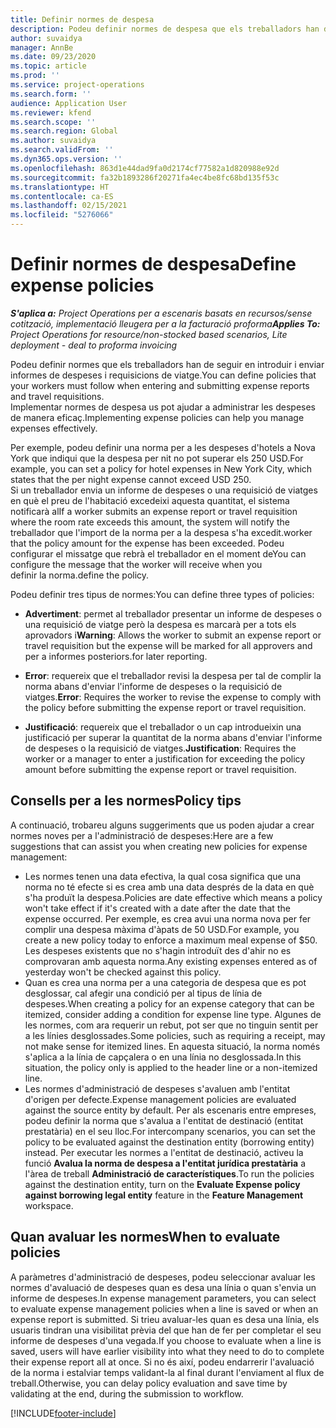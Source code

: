 ```yaml
---
title: Definir normes de despesa
description: Podeu definir normes de despesa que els treballadors han de seguir en introduir i enviar informes de despeses i requisicions de viatge.
author: suvaidya
manager: AnnBe
ms.date: 09/23/2020
ms.topic: article
ms.prod: ''
ms.service: project-operations
ms.search.form: ''
audience: Application User
ms.reviewer: kfend
ms.search.scope: ''
ms.search.region: Global
ms.author: suvaidya
ms.search.validFrom: ''
ms.dyn365.ops.version: ''
ms.openlocfilehash: 863d1e44dad9fa0d2174cf77582a1d820988e92d
ms.sourcegitcommit: fa32b1893286f20271fa4ec4be8fc68bd135f53c
ms.translationtype: HT
ms.contentlocale: ca-ES
ms.lasthandoff: 02/15/2021
ms.locfileid: "5276066"
---
```

# <a name="define-expense-policies"></a><span data-ttu-id="9553a-103">Definir normes de despesa</span><span class="sxs-lookup"><span data-stu-id="9553a-103">Define expense policies</span></span>

<span data-ttu-id="9553a-104">_**S'aplica a:** Project Operations per a escenaris basats en recursos/sense cotització, implementació lleugera per a la facturació proforma_</span><span class="sxs-lookup"><span data-stu-id="9553a-104">_**Applies To:** Project Operations for resource/non-stocked based scenarios, Lite deployment - deal to proforma invoicing_</span></span>

<span data-ttu-id="9553a-105">Podeu definir normes que els treballadors han de seguir en introduir i enviar informes de despeses i requisicions de viatge.</span><span class="sxs-lookup"><span data-stu-id="9553a-105">You can define policies that your workers must follow when entering and submitting expense reports and travel requisitions.</span></span>         
<span data-ttu-id="9553a-106">Implementar normes de despesa us pot ajudar a administrar les despeses de manera eficaç.</span><span class="sxs-lookup"><span data-stu-id="9553a-106">Implementing expense policies can help you manage expenses effectively.</span></span>         

<span data-ttu-id="9553a-107">Per exemple, podeu definir una norma per a les despeses d'hotels a Nova York que indiqui que la despesa per nit no pot superar els 250 USD.</span><span class="sxs-lookup"><span data-stu-id="9553a-107">For example, you can set a policy for hotel expenses in New York City, which states that the per night expense cannot exceed USD 250.</span></span>       
<span data-ttu-id="9553a-108">Si un treballador envia un informe de despeses o una requisició de viatges en què el preu de l'habitació excedeixi aquesta quantitat, el sistema notificarà al</span><span class="sxs-lookup"><span data-stu-id="9553a-108">If a worker submits an expense report or travel requisition where the room rate exceeds this amount, the system will notify the</span></span>         
<span data-ttu-id="9553a-109">treballador que l'import de la norma per a la despesa s'ha excedit.</span><span class="sxs-lookup"><span data-stu-id="9553a-109">worker that the policy amount for the expense has been exceeded.</span></span> <span data-ttu-id="9553a-110">Podeu configurar el missatge que rebrà el treballador en el moment de</span><span class="sxs-lookup"><span data-stu-id="9553a-110">You can configure the message that the worker will receive when you</span></span>        
<span data-ttu-id="9553a-111">definir la norma.</span><span class="sxs-lookup"><span data-stu-id="9553a-111">define the policy.</span></span>      
        
<span data-ttu-id="9553a-112">Podeu definir tres tipus de normes:</span><span class="sxs-lookup"><span data-stu-id="9553a-112">You can define three types of policies:</span></span>         
        
- <span data-ttu-id="9553a-113">**Advertiment**: permet al treballador presentar un informe de despeses o una requisició de viatge però la despesa es marcarà per a tots els aprovadors i</span><span class="sxs-lookup"><span data-stu-id="9553a-113">**Warning**: Allows the worker to submit an expense report or travel requisition but the expense will be marked for all approvers and</span></span>         
  <span data-ttu-id="9553a-114">per a informes posteriors.</span><span class="sxs-lookup"><span data-stu-id="9553a-114">for later reporting.</span></span>        

- <span data-ttu-id="9553a-115">**Error**: requereix que el treballador revisi la despesa per tal de complir la norma abans d'enviar l'informe de despeses o la requisició de viatges.</span><span class="sxs-lookup"><span data-stu-id="9553a-115">**Error**: Requires the worker to revise the expense to comply with the policy before submitting the expense report or travel requisition.</span></span>        
 
 - <span data-ttu-id="9553a-116">**Justificació**: requereix que el treballador o un cap introdueixin una justificació per superar la quantitat de la norma abans d'enviar l'informe de despeses o la requisició de viatges.</span><span class="sxs-lookup"><span data-stu-id="9553a-116">**Justification**: Requires the worker or a manager to enter a justification for exceeding the policy amount before submitting the expense report or travel requisition.</span></span>        

## <a name="policy-tips"></a><span data-ttu-id="9553a-117">Consells per a les normes</span><span class="sxs-lookup"><span data-stu-id="9553a-117">Policy tips</span></span>
<span data-ttu-id="9553a-118">A continuació, trobareu alguns suggeriments que us poden ajudar a crear normes noves per a l'administració de despeses:</span><span class="sxs-lookup"><span data-stu-id="9553a-118">Here are a few suggestions that can assist you when creating new policies for expense management:</span></span> 

- <span data-ttu-id="9553a-119">Les normes tenen una data efectiva, la qual cosa significa que una norma no té efecte si es crea amb una data després de la data en què s'ha produït la despesa.</span><span class="sxs-lookup"><span data-stu-id="9553a-119">Policies are date effective which means a policy won't take effect if it's created with a date after the date that the expense occurred.</span></span> <span data-ttu-id="9553a-120">Per exemple, es crea avui una norma nova per fer complir una despesa màxima d'àpats de 50 USD.</span><span class="sxs-lookup"><span data-stu-id="9553a-120">For example, you create a new policy today to enforce a maximum meal expense of $50.</span></span> <span data-ttu-id="9553a-121">Les despeses existents que no s'hagin introduït des d'ahir no es comprovaran amb aquesta norma.</span><span class="sxs-lookup"><span data-stu-id="9553a-121">Any existing expenses entered as of yesterday won't be checked against this policy.</span></span>
- <span data-ttu-id="9553a-122">Quan es crea una norma per a una categoria de despesa que es pot desglossar, cal afegir una condició per al tipus de línia de despeses.</span><span class="sxs-lookup"><span data-stu-id="9553a-122">When creating a policy for an expense category that can be itemized, consider adding a condition for expense line type.</span></span> <span data-ttu-id="9553a-123">Algunes de les normes, com ara requerir un rebut, pot ser que no tinguin sentit per a les línies desglossades.</span><span class="sxs-lookup"><span data-stu-id="9553a-123">Some policies, such as requiring a receipt, may not make sense for itemized lines.</span></span> <span data-ttu-id="9553a-124">En aquesta situació, la norma només s'aplica a la línia de capçalera o en una línia no desglossada.</span><span class="sxs-lookup"><span data-stu-id="9553a-124">In this situation, the policy only is applied to the header line or a non-itemized line.</span></span> 
- <span data-ttu-id="9553a-125">Les normes d'administració de despeses s'avaluen amb l'entitat d'origen per defecte.</span><span class="sxs-lookup"><span data-stu-id="9553a-125">Expense management policies are evaluated against the source entity by default.</span></span> <span data-ttu-id="9553a-126">Per als escenaris entre empreses, podeu definir la norma que s'avalua a l'entitat de destinació (entitat prestatària) en el seu lloc.</span><span class="sxs-lookup"><span data-stu-id="9553a-126">For intercompany scenarios, you can set the policy to be evaluated against the destination entity (borrowing entity) instead.</span></span> <span data-ttu-id="9553a-127">Per executar les normes a l'entitat de destinació, activeu la funció **Avalua la norma de despesa a l'entitat jurídica prestatària** a l'àrea de treball **Administració de característiques**.</span><span class="sxs-lookup"><span data-stu-id="9553a-127">To run the policies against the destination entity, turn on the **Evaluate Expense policy against borrowing legal entity** feature in the **Feature Management** workspace.</span></span>

## <a name="when-to-evaluate-policies"></a><span data-ttu-id="9553a-128">Quan avaluar les normes</span><span class="sxs-lookup"><span data-stu-id="9553a-128">When to evaluate policies</span></span>

<span data-ttu-id="9553a-129">A paràmetres d'administració de despeses, podeu seleccionar avaluar les normes d'avaluació de despeses quan es desa una línia o quan s'envia un informe de despeses.</span><span class="sxs-lookup"><span data-stu-id="9553a-129">In expense management parameters, you can select to evaluate expense management policies when a line is saved or when an expense report is submitted.</span></span> <span data-ttu-id="9553a-130">Si trieu avaluar-les quan es desa una línia, els usuaris tindran una visibilitat prèvia del que han de fer per completar el seu informe de despeses d'una vegada.</span><span class="sxs-lookup"><span data-stu-id="9553a-130">If you choose to evaluate when a line is saved, users will have earlier visibility into what they need to do to complete their expense report all at once.</span></span> <span data-ttu-id="9553a-131">Si no és així, podeu endarrerir l'avaluació de la norma i estalviar temps validant-la al final durant l'enviament al flux de treball.</span><span class="sxs-lookup"><span data-stu-id="9553a-131">Otherwise, you can delay policy evaluation and save time by validating at the end, during the submission to workflow.</span></span>


[!INCLUDE[footer-include](../includes/footer-banner.md)]